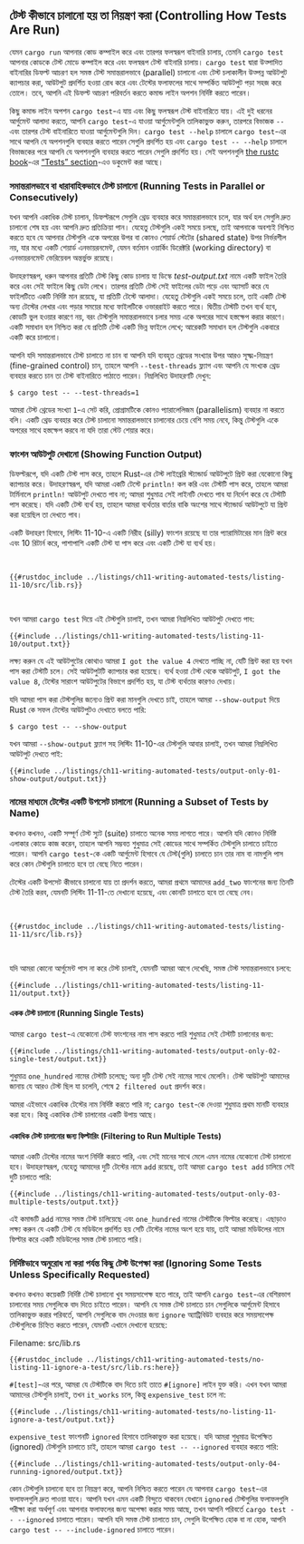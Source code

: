 ## টেস্ট কীভাবে চালানো হয় তা নিয়ন্ত্রণ করা (Controlling How Tests Are Run)

যেমন `cargo run` আপনার কোড কম্পাইল করে এবং তারপর ফলস্বরূপ বাইনারি চালায়, তেমনি `cargo test` আপনার কোডকে টেস্ট মোডে কম্পাইল করে এবং ফলস্বরূপ টেস্ট বাইনারি চালায়। `cargo test` দ্বারা উত্পাদিত বাইনারির ডিফল্ট আচরণ হল সমস্ত টেস্ট সমান্তরালভাবে (parallel) চালানো এবং টেস্ট চলাকালীন উত্পন্ন আউটপুট ক্যাপচার করা, আউটপুট প্রদর্শিত হওয়া রোধ করে এবং টেস্টের ফলাফলের সাথে সম্পর্কিত আউটপুট পড়া সহজ করে তোলে। তবে, আপনি এই ডিফল্ট আচরণ পরিবর্তন করতে কমান্ড লাইন অপশন নির্দিষ্ট করতে পারেন।

কিছু কমান্ড লাইন অপশন `cargo test`-এ যায় এবং কিছু ফলস্বরূপ টেস্ট বাইনারিতে যায়। এই দুই ধরনের আর্গুমেন্ট আলাদা করতে, আপনি `cargo test`-এ যাওয়া আর্গুমেন্টগুলি তালিকাভুক্ত করুন, তারপরে বিভাজক `--` এবং তারপর টেস্ট বাইনারিতে যাওয়া আর্গুমেন্টগুলি দিন। `cargo test --help` চালালে `cargo test`-এর সাথে আপনি যে অপশনগুলি ব্যবহার করতে পারেন সেগুলি প্রদর্শিত হয় এবং `cargo test -- --help` চালালে বিভাজকের পরে আপনি যে অপশনগুলি ব্যবহার করতে পারেন সেগুলি প্রদর্শিত হয়। সেই অপশনগুলি [the rustc book][rustc]-এর [“Tests” section][tests]-এও ডকুমেন্ট করা আছে।

[tests]: https://doc.rust-lang.org/rustc/tests/index.html
[rustc]: https://doc.rust-lang.org/rustc/index.html

### সমান্তরালভাবে বা ধারাবাহিকভাবে টেস্ট চালানো (Running Tests in Parallel or Consecutively)

যখন আপনি একাধিক টেস্ট চালান, ডিফল্টরূপে সেগুলি থ্রেড ব্যবহার করে সমান্তরালভাবে চলে, যার অর্থ হল সেগুলি দ্রুত চালানো শেষ হয় এবং আপনি দ্রুত প্রতিক্রিয়া পান। যেহেতু টেস্টগুলি একই সময়ে চলছে, তাই আপনাকে অবশ্যই নিশ্চিত করতে হবে যে আপনার টেস্টগুলি একে অপরের উপর বা কোনও শেয়ার্ড স্টেটের (shared state) উপর নির্ভরশীল নয়, যার মধ্যে একটি শেয়ার্ড এনভায়রনমেন্ট, যেমন বর্তমান ওয়ার্কিং ডিরেক্টরি (working directory) বা এনভায়রনমেন্ট ভেরিয়েবল অন্তর্ভুক্ত রয়েছে।

উদাহরণস্বরূপ, ধরুন আপনার প্রতিটি টেস্ট কিছু কোড চালায় যা ডিস্কে _test-output.txt_ নামে একটি ফাইল তৈরি করে এবং সেই ফাইলে কিছু ডেটা লেখে। তারপর প্রতিটি টেস্ট সেই ফাইলের ডেটা পড়ে এবং অ্যাসার্ট করে যে ফাইলটিতে একটি নির্দিষ্ট মান রয়েছে, যা প্রতিটি টেস্টে আলাদা। যেহেতু টেস্টগুলি একই সময়ে চলে, তাই একটি টেস্ট অন্য টেস্টের লেখার এবং পড়ার সময়ের মধ্যে ফাইলটিকে ওভাররাইট করতে পারে। দ্বিতীয় টেস্টটি তখন ব্যর্থ হবে, কোডটি ভুল হওয়ার কারণে নয়, বরং টেস্টগুলি সমান্তরালভাবে চলার সময় একে অপরের সাথে হস্তক্ষেপ করার কারণে। একটি সমাধান হল নিশ্চিত করা যে প্রতিটি টেস্ট একটি ভিন্ন ফাইলে লেখে; আরেকটি সমাধান হল টেস্টগুলি একবারে একটি করে চালানো।

আপনি যদি সমান্তরালভাবে টেস্ট চালাতে না চান বা আপনি যদি ব্যবহৃত থ্রেডের সংখ্যার উপর আরও সূক্ষ্ম-নিয়ন্ত্রণ (fine-grained control) চান, তাহলে আপনি `--test-threads` ফ্ল্যাগ এবং আপনি যে সংখ্যক থ্রেড ব্যবহার করতে চান তা টেস্ট বাইনারিতে পাঠাতে পারেন। নিম্নলিখিত উদাহরণটি দেখুন:

```console
$ cargo test -- --test-threads=1
```

আমরা টেস্ট থ্রেডের সংখ্যা `1`-এ সেট করি, প্রোগ্রামটিকে কোনও প্যারালেলিজম (parallelism) ব্যবহার না করতে বলি। একটি থ্রেড ব্যবহার করে টেস্ট চালানো সমান্তরালভাবে চালানোর চেয়ে বেশি সময় নেবে, কিন্তু টেস্টগুলি একে অপরের সাথে হস্তক্ষেপ করবে না যদি তারা স্টেট শেয়ার করে।

### ফাংশন আউটপুট দেখানো (Showing Function Output)

ডিফল্টরূপে, যদি একটি টেস্ট পাস করে, তাহলে Rust-এর টেস্ট লাইব্রেরি স্ট্যান্ডার্ড আউটপুটে প্রিন্ট করা যেকোনো কিছু ক্যাপচার করে। উদাহরণস্বরূপ, যদি আমরা একটি টেস্টে `println!` কল করি এবং টেস্টটি পাস করে, তাহলে আমরা টার্মিনালে `println!` আউটপুট দেখতে পাব না; আমরা শুধুমাত্র সেই লাইনটি দেখতে পাব যা নির্দেশ করে যে টেস্টটি পাস করেছে। যদি একটি টেস্ট ব্যর্থ হয়, তাহলে আমরা ব্যর্থতার বার্তার বাকি অংশের সাথে স্ট্যান্ডার্ড আউটপুটে যা প্রিন্ট করা হয়েছিল তা দেখতে পাব।

একটি উদাহরণ হিসাবে, লিস্টিং 11-10-এ একটি নিরীহ (silly) ফাংশন রয়েছে যা তার প্যারামিটারের মান প্রিন্ট করে এবং 10 রিটার্ন করে, পাশাপাশি একটি টেস্ট যা পাস করে এবং একটি টেস্ট যা ব্যর্থ হয়।

<Listing number="11-10" file-name="src/lib.rs" caption="`println!` কল করে এমন একটি ফাংশনের জন্য টেস্ট">

```rust,panics,noplayground
{{#rustdoc_include ../listings/ch11-writing-automated-tests/listing-11-10/src/lib.rs}}
```

</Listing>

যখন আমরা `cargo test` দিয়ে এই টেস্টগুলি চালাই, তখন আমরা নিম্নলিখিত আউটপুট দেখতে পাব:

```console
{{#include ../listings/ch11-writing-automated-tests/listing-11-10/output.txt}}
```

লক্ষ্য করুন যে এই আউটপুটের কোথাও আমরা `I got the value 4` দেখতে পাচ্ছি না, যেটি প্রিন্ট করা হয় যখন পাস করা টেস্টটি চলে। সেই আউটপুটটি ক্যাপচার করা হয়েছে। ব্যর্থ হওয়া টেস্ট থেকে আউটপুট, `I got the value 8`, টেস্টের সারাংশ আউটপুটের বিভাগে প্রদর্শিত হয়, যা টেস্ট ব্যর্থতার কারণও দেখায়।

যদি আমরা পাস করা টেস্টগুলির জন্যেও প্রিন্ট করা মানগুলি দেখতে চাই, তাহলে আমরা `--show-output` দিয়ে Rust কে সফল টেস্টের আউটপুটও দেখাতে বলতে পারি:

```console
$ cargo test -- --show-output
```

যখন আমরা `--show-output` ফ্ল্যাগ সহ লিস্টিং 11-10-এর টেস্টগুলি আবার চালাই, তখন আমরা নিম্নলিখিত আউটপুট দেখতে পাই:

```console
{{#include ../listings/ch11-writing-automated-tests/output-only-01-show-output/output.txt}}
```

### নামের মাধ্যমে টেস্টের একটি উপসেট চালানো (Running a Subset of Tests by Name)

কখনও কখনও, একটি সম্পূর্ণ টেস্ট স্যুট (suite) চালাতে অনেক সময় লাগতে পারে। আপনি যদি কোনও নির্দিষ্ট এলাকার কোডে কাজ করেন, তাহলে আপনি সম্ভবত শুধুমাত্র সেই কোডের সাথে সম্পর্কিত টেস্টগুলি চালাতে চাইতে পারেন। আপনি `cargo test`-কে একটি আর্গুমেন্ট হিসাবে যে টেস্ট(গুলি) চালাতে চান তার নাম বা নামগুলি পাস করে কোন টেস্টগুলি চালাতে হবে তা বেছে নিতে পারেন।

টেস্টের একটি উপসেট কীভাবে চালানো যায় তা প্রদর্শন করতে, আমরা প্রথমে আমাদের `add_two` ফাংশনের জন্য তিনটি টেস্ট তৈরি করব, যেমনটি লিস্টিং 11-11-তে দেখানো হয়েছে, এবং কোনটি চালাতে হবে তা বেছে নেব।

<Listing number="11-11" file-name="src/lib.rs" caption="তিনটি ভিন্ন নাম সহ তিনটি টেস্ট">

```rust,noplayground
{{#rustdoc_include ../listings/ch11-writing-automated-tests/listing-11-11/src/lib.rs}}
```

</Listing>

যদি আমরা কোনো আর্গুমেন্ট পাস না করে টেস্ট চালাই, যেমনটি আমরা আগে দেখেছি, সমস্ত টেস্ট সমান্তরালভাবে চলবে:

```console
{{#include ../listings/ch11-writing-automated-tests/listing-11-11/output.txt}}
```

#### একক টেস্ট চালানো (Running Single Tests)

আমরা `cargo test`-এ যেকোনো টেস্ট ফাংশনের নাম পাস করতে পারি শুধুমাত্র সেই টেস্টটি চালানোর জন্য:

```console
{{#include ../listings/ch11-writing-automated-tests/output-only-02-single-test/output.txt}}
```

শুধুমাত্র `one_hundred` নামের টেস্টটি চলেছে; অন্য দুটি টেস্ট সেই নামের সাথে মেলেনি। টেস্ট আউটপুট আমাদের জানায় যে আরও টেস্ট ছিল যা চলেনি, শেষে `2 filtered out` প্রদর্শন করে।

আমরা এইভাবে একাধিক টেস্টের নাম নির্দিষ্ট করতে পারি না; `cargo test`-কে দেওয়া শুধুমাত্র প্রথম মানটি ব্যবহার করা হবে। কিন্তু একাধিক টেস্ট চালানোর একটি উপায় আছে।

#### একাধিক টেস্ট চালানোর জন্য ফিল্টারিং (Filtering to Run Multiple Tests)

আমরা একটি টেস্টের নামের অংশ নির্দিষ্ট করতে পারি, এবং সেই মানের সাথে মেলে এমন নামের যেকোনো টেস্ট চালানো হবে। উদাহরণস্বরূপ, যেহেতু আমাদের দুটি টেস্টের নামে `add` রয়েছে, তাই আমরা `cargo test add` চালিয়ে সেই দুটি চালাতে পারি:

```console
{{#include ../listings/ch11-writing-automated-tests/output-only-03-multiple-tests/output.txt}}
```

এই কমান্ডটি `add` নামের সমস্ত টেস্ট চালিয়েছে এবং `one_hundred` নামের টেস্টটিকে ফিল্টার করেছে। এছাড়াও লক্ষ্য করুন যে একটি টেস্ট যে মডিউলে প্রদর্শিত হয় সেটি টেস্টের নামের অংশ হয়ে যায়, তাই আমরা মডিউলের নামে ফিল্টার করে একটি মডিউলের সমস্ত টেস্ট চালাতে পারি।

### নির্দিষ্টভাবে অনুরোধ না করা পর্যন্ত কিছু টেস্ট উপেক্ষা করা (Ignoring Some Tests Unless Specifically Requested)

কখনও কখনও কয়েকটি নির্দিষ্ট টেস্ট চালানো খুব সময়সাপেক্ষ হতে পারে, তাই আপনি `cargo test`-এর বেশিরভাগ চালানোর সময় সেগুলিকে বাদ দিতে চাইতে পারেন। আপনি যে সমস্ত টেস্ট চালাতে চান সেগুলিকে আর্গুমেন্ট হিসাবে তালিকাভুক্ত করার পরিবর্তে, আপনি সেগুলিকে বাদ দেওয়ার জন্য `ignore` অ্যাট্রিবিউট ব্যবহার করে সময়সাপেক্ষ টেস্টগুলিকে চিহ্নিত করতে পারেন, যেমনটি এখানে দেখানো হয়েছে:

<span class="filename">Filename: src/lib.rs</span>

```rust,noplayground
{{#rustdoc_include ../listings/ch11-writing-automated-tests/no-listing-11-ignore-a-test/src/lib.rs:here}}
```

`#[test]`-এর পরে, আমরা যে টেস্টটিকে বাদ দিতে চাই তাতে `#[ignore]` লাইন যুক্ত করি। এখন যখন আমরা আমাদের টেস্টগুলি চালাই, তখন `it_works` চলে, কিন্তু `expensive_test` চলে না:

```console
{{#include ../listings/ch11-writing-automated-tests/no-listing-11-ignore-a-test/output.txt}}
```

`expensive_test` ফাংশনটি `ignored` হিসাবে তালিকাভুক্ত করা হয়েছে। যদি আমরা শুধুমাত্র উপেক্ষিত (ignored) টেস্টগুলি চালাতে চাই, তাহলে আমরা `cargo test -- --ignored` ব্যবহার করতে পারি:

```console
{{#include ../listings/ch11-writing-automated-tests/output-only-04-running-ignored/output.txt}}
```

কোন টেস্টগুলি চালানো হবে তা নিয়ন্ত্রণ করে, আপনি নিশ্চিত করতে পারেন যে আপনার `cargo test`-এর ফলাফলগুলি দ্রুত পাওয়া যাবে। আপনি যখন এমন একটি বিন্দুতে থাকবেন যেখানে `ignored` টেস্টগুলির ফলাফলগুলি পরীক্ষা করা অর্থপূর্ণ এবং আপনার ফলাফলের জন্য অপেক্ষা করার সময় আছে, তখন আপনি পরিবর্তে `cargo test -- --ignored` চালাতে পারেন। আপনি যদি সমস্ত টেস্ট চালাতে চান, সেগুলি উপেক্ষিত হোক বা না হোক, আপনি `cargo test -- --include-ignored` চালাতে পারেন।
